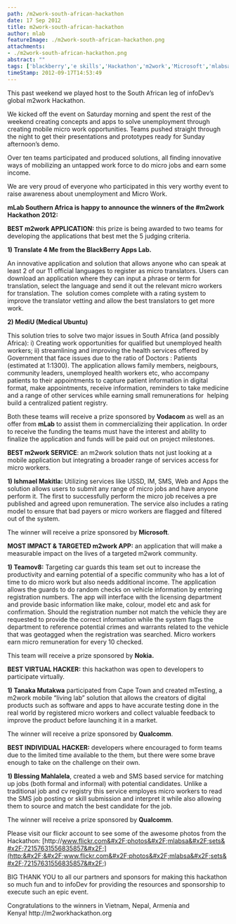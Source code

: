 ```yaml
---
path: /m2work-south-african-hackathon
date: 17 Sep 2012
title: m2work-south-african-hackathon
author: mlab
featureImage: ./m2work-south-african-hackathon.png
attachments: 
- ./m2work-south-african-hackathon.png
abstract: ""
tags: ['blackberry','e skills','Hackathon','m2work','Microsoft','mlabsa','nokia','qualcomm','vodacom']
timeStamp: 2012-09-17T14:53:49
---
```


This past weekend we played host to the South African leg of infoDev’s global m2work Hackathon.

We kicked off the event on Saturday morning and spent the rest of the weekend creating concepts and apps to solve unemployment through creating mobile micro work opportunities. Teams pushed straight through the night to get their presentations and prototypes ready for Sunday afternoon’s demo.

Over ten teams participated and produced solutions, all finding innovative ways of mobilizing an untapped work force to do micro jobs and earn some income.

We are very proud of everyone who participated in this very worthy event to raise awareness about unemployment and Micro Work.

**mLab Southern Africa is happy to announce the winners of the #m2work Hackathon 2012:**

**BEST m2work APPLICATION:** this prize is being awarded to two teams for developing the applications that best met the 5 judging criteria.

**1) Translate 4 Me from the BlackBerry Apps Lab.**

An innovative application and solution that allows anyone who can speak at least 2 of our 11 official languages to register as micro translators. Users can download an application where they can input a phrase or term for translation, select the language and send it out the relevant micro workers for translation. The  solution comes complete with a rating system to improve the translator vetting and allow the best translators to get more work.

**2) MediU (Medical Ubuntu)**

This solution tries to solve two major issues in South Africa (and possibly Africa): i) Creating work opportunities for qualified but unemployed health workers; ii) streamlining and improving the health services offered by Government that face issues due to the ratio of Doctors : Patients (estimated at 1:1300). The application allows family members, neigbours, community leaders, unemployed health workers etc, who accompany patients to their appointments to capture patient information in digital format, make appointments, receive information, reminders to take medicine and a range of other services while earning small remunerations for  helping build a centralized patient registry.

Both these teams will receive a prize sponsored by **Vodacom** as well as an offer from **mLab** to assist them in commercializing their application. In order to receive the funding the teams must have the interest and ability to finalize the application and funds will be paid out on project milestones.

**BEST m2work SERVICE**: an m2work solution thats not just looking at a mobile application but integrating a broader range of services access for micro workers.

**1) Ishmael Makitla:** Utilizing services like USSD, IM, SMS, Web and Apps the solution allows users to submit any range of micro jobs and have anyone perform it. The first to successfully perform the micro job receives a pre published and agreed upon remuneration. The service also includes a rating model to ensure that bad payers or micro workers are flagged and filtered out of the system.

The winner will receive a prize sponsored by **Microsoft**.

**MOST IMPACT &amp; TARGETED m2work APP:** an application that will make a measurable impact on the lives of a targeted m2work community.

**1) Teamov8:** Targeting car guards this team set out to increase the productivity and earning potential of a specific community who has a lot of time to do micro work but also needs additional income. The application allows the guards to do random checks on vehicle information by entering registration numbers. The app will interface with the licensing department and provide basic information like make, colour, model etc and ask for confirmation. Should the registration number not match the vehicle they are requested to provide the correct information while the system flags the department to reference potential crimes and warrants related to the vehicle that was geotagged when the registration was searched. Micro workers earn micro remuneration for every 10 checked.

This team will receive a prize sponsored by **Nokia.**

**BEST VIRTUAL HACKER:** this hackathon was open to developers to participate virtually.

**1) Tanaka Mutakwa** participated from Cape Town and created mTesting, a m2work mobile “living lab” solution that allows the creators of digital products such as software and apps to have accurate testing done in the real world by registered micro workers and collect valuable feedback to improve the product before launching it in a market.

The winner will receive a prize sponsored by **Qualcomm**.

**BEST INDIVIDUAL HACKER:** developers where encouraged to form teams due to the limited time available to the them, but there were some brave enough to take on the challenge on their own.

**1) Blessing Mahlalela**, created a web and SMS based service for matching up jobs (both formal and informal) with potential candidates. Unlike a traditional job and cv registry this service employes micro workers to read the SMS job posting or skill submission and interpret it while also allowing them to source and match the best candidate for the job.

The winner will receive a prize sponsored by **Qualcomm**.

Please visit our flickr account to see some of the awesome photos from the Hackathon: [http:&#x2F;&#x2F;www.flickr.com&#x2F;photos&#x2F;mlabsa&#x2F;sets&#x2F;72157631556835857&#x2F;](http:&#x2F;&#x2F;www.flickr.com&#x2F;photos&#x2F;mlabsa&#x2F;sets&#x2F;72157631556835857&#x2F;)

BIG THANK YOU to all our partners and sponsors for making this hackathon so much fun and to infoDev for providing the resources and sponsorship to execute such an epic event.

Congratulations to the winners in Vietnam, Nepal, Armenia and Kenya! http:&#x2F;&#x2F;m2workhackathon.org


